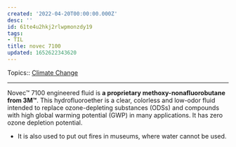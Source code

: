 ```yaml
---
created: '2022-04-20T00:00:00.000Z'
desc: ''
id: 61te4u2hkj2rlwpmonzdy19
tags:
- TIL
title: novec 7100
updated: 1652622343620
---
```

   
Topics::  [Climate Change](/not_created.md)   
   
   
---   
   
   
Novec™ 7100 engineered fluid is **a proprietary methoxy-nonafluorobutane from 3M™**. This hydrofluoroether is a clear, colorless and low-odor fluid intended to replace ozone-depleting substances (ODSs) and compounds with high global warming potential (GWP) in many applications. It has zero ozone depletion potential.   
   
   
- It is also used to put out fires in museums, where water cannot be used.